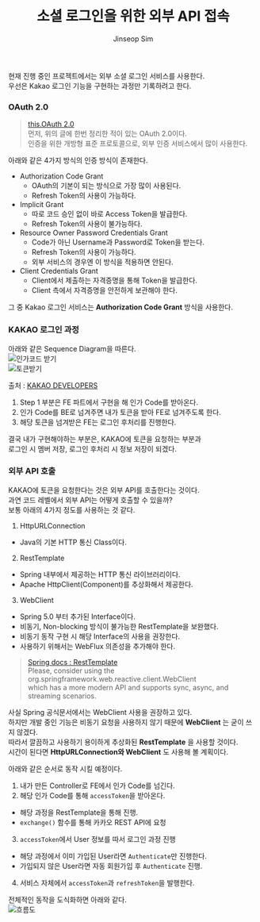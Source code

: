 ﻿---
layout: post
title: "소셜 로그인을 위한 외부 API 접속"
categories: ToyProject
tags: [develop]
author:
  - Jinseop Sim
---
현재 진행 중인 프로젝트에서는 외부 소셜 로그인 서비스를 사용한다.  
우선은 Kakao 로그인 기능을 구현하는 과정만 기록하려고 한다.  

### OAuth 2.0
> [this.OAuth 2.0](https://jinseop-sim.github.io/springboot/2022/08/18/Jwt.html)  
먼저, 위의 글에 한번 정리한 적이 있는 OAuth 2.0이다.  
인증을 위한 개방형 표준 프로토콜으로, 외부 인증 서비스에서 많이 사용한다.  

아래와 같은 4가지 방식의 인증 방식이 존재한다.
- Authorization Code Grant
  - OAuth의 기본이 되는 방식으로 가장 많이 사용된다.
  - Refresh Token의 사용이 가능하다.
- Implicit Grant
  - 따로 코드 승인 없이 바로 Access Token을 발급한다.
  - Refresh Token의 사용이 불가능하다.
- Resource Owner Password Credentials Grant
  - Code가 아닌 Username과 Password로 Token을 받는다.
  - Refresh Token의 사용이 가능하다.
  - 외부 서비스의 경우엔 이 방식을 적용하면 안된다.
- Client Credentials Grant
  - Client에서 제출하는 자격증명을 통해 Token을 발급한다.
  - Client 측에서 자격증명을 안전하게 보관해야 한다.

그 중 Kakao 로그인 서비스는 __Authorization Code Grant__ 방식을 사용한다.  

### KAKAO 로그인 과정
아래와 같은 Sequence Diagram을 따른다.  
![인가코드 받기](https://user-images.githubusercontent.com/71700079/221401409-8ea54f7a-6136-461a-88c9-a42463d0df9d.png)  
![토큰받기](https://user-images.githubusercontent.com/71700079/221401411-93636935-db79-4c06-b25d-3a7e1dc3c49d.png)  

출처 : [KAKAO DEVELOPERS](https://developers.kakao.com/docs/latest/ko/kakaologin/rest-api)  

1. Step 1 부분은 FE 파트에서 구현을 해 인가 Code를 받아온다.
2. 인가 Code를 BE로 넘겨주면 내가 토큰을 받아 FE로 넘겨주도록 한다.
3. 해당 토큰을 넘겨받은 FE는 로그인 후처리를 진행한다.  

결국 내가 구현해야하는 부분은, KAKAO에 토큰을 요청하는 부분과  
로그인 시 멤버 저장, 로그인 후처리 시 정보 저장이 되겠다.  

### 외부 API 호출
KAKAO에 토큰을 요청한다는 것은 외부 API를 호출한다는 것이다.  
과연 코드 레벨에서 외부 API는 어떻게 호출할 수 있을까?  
보통 아래의 4가지 정도를 사용하는 것 같다.  

1. HttpURLConnection
  - Java의 기본 HTTP 통신 Class이다.
2. RestTemplate
  - Spring 내부에서 제공하는 HTTP 통신 라이브러리이다.
  - Apache HttpClient(Component)를 추상화해서 제공한다.
3. WebClient
  - Spring 5.0 부터 추가된 Interface이다.
  - 비동기, Non-blocking 방식이 불가능한 RestTemplate을 보완했다.
  - 비동기 동작 구현 시 해당 Interface의 사용을 권장한다.
  - 사용하기 위해서는 WebFlux 의존성을 추가해야 한다.

> [Spring docs : RestTemplate](https://docs.spring.io/spring-framework/docs/current/javadoc-api/org/springframework/web/client/RestTemplate.html)  
> Please, consider using the org.springframework.web.reactive.client.WebClient  
> which has a more modern API and supports sync, async, and streaming scenarios.  

사실 Spring 공식문서에서는 WebClient 사용을 권장하고 있다.  
하지만 개발 중인 기능은 비동기 요청을 사용하지 않기 때문에 __WebClient__ 는 굳이 쓰지 않겠다.  
따라서 깔끔하고 사용하기 용이하게 추상화된 __RestTemplate__ 을 사용할 것이다.  
시간이 된다면 __HttpURLConnection와 WebClient__ 도 사용해 볼 계획이다.  

아래와 같은 순서로 동작 시킬 예정이다.  
1. 내가 만든 Controller로 FE에서 인가 Code를 넘긴다.
2. 해당 인가 Code를 통해 ```accessToken```을 받아온다.
  - 해당 과정을 RestTemplate을 통해 진행.
  - ```exchange()``` 함수를 통해 카카오 REST API에 요청
3. ```accessToken```에서 User 정보를 따서 로그인 과정 진행
  - 해당 과정에서 이미 가입된 User라면 ```Authenticate```만 진행한다.
  - 가입되지 않은 User라면 자동 회원가입 후 ```Authenticate``` 진행.
4. 서비스 자체에서 ```accessToken```과 ```refreshToken```을 발행한다.

전체적인 동작을 도식화하면 아래와 같다.  
![흐름도](https://user-images.githubusercontent.com/71700079/221568565-a590a00a-7d77-452d-b53c-0726485e652e.png)
